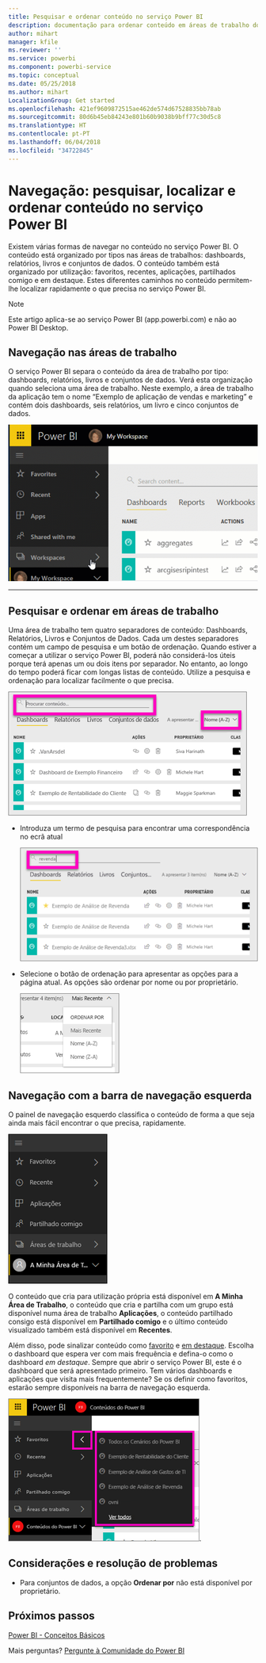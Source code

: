 ```yaml
---
title: Pesquisar e ordenar conteúdo no serviço Power BI
description: documentação para ordenar conteúdo em áreas de trabalho do Power BI
author: mihart
manager: kfile
ms.reviewer: ''
ms.service: powerbi
ms.component: powerbi-service
ms.topic: conceptual
ms.date: 05/25/2018
ms.author: mihart
LocalizationGroup: Get started
ms.openlocfilehash: 421ef9609872515ae462de574d67528835bb78ab
ms.sourcegitcommit: 80d6b45eb84243e801b60b9038b9bff77c30d5c8
ms.translationtype: HT
ms.contentlocale: pt-PT
ms.lasthandoff: 06/04/2018
ms.locfileid: "34722845"
---
```

# <a name="navigation-searching-finding-and-sorting-content-in-power-bi-service"></a>Navegação: pesquisar, localizar e ordenar conteúdo no serviço Power BI
Existem várias formas de navegar no conteúdo no serviço Power BI. O conteúdo está organizado por tipos nas áreas de trabalhos: dashboards, relatórios, livros e conjuntos de dados.  O conteúdo também está organizado por utilização: favoritos, recentes, aplicações, partilhados comigo e em destaque. Estes diferentes caminhos no conteúdo permitem-lhe localizar rapidamente o que precisa no serviço Power BI.  

>[!NOTE] 
>Este artigo aplica-se ao serviço Power BI (app.powerbi.com) e não ao Power BI Desktop.

## <a name="navigation-within-workspaces"></a>Navegação nas áreas de trabalho

O serviço Power BI separa o conteúdo da área de trabalho por tipo: dashboards, relatórios, livros e conjuntos de dados. Verá esta organização quando seleciona uma área de trabalho. Neste exemplo, a área de trabalho da aplicação tem o nome “Exemplo de aplicação de vendas e marketing” e contém dois dashboards, seis relatórios, um livro e cinco conjuntos de dados.

![vídeo](media/service-navigation-search-filter-sort/workspaces.gif)

________________________________________

## <a name="searching-and-sorting-in-workspaces"></a>Pesquisar e ordenar em áreas de trabalho
Uma área de trabalho tem quatro separadores de conteúdo: Dashboards, Relatórios, Livros e Conjuntos de Dados.  Cada um destes separadores contém um campo de pesquisa e um botão de ordenação.  Quando estiver a começar a utilizar o serviço Power BI, poderá não considerá-los úteis porque terá apenas um ou dois itens por separador.  No entanto, ao longo do tempo poderá ficar com longas listas de conteúdo.  Utilize a pesquisa e ordenação para localizar facilmente o que precisa.

![Separador Dashboards](media/service-navigation-search-filter-sort/power-bi-search-sort2.png)

* Introduza um termo de pesquisa para encontrar uma correspondência no ecrã atual
  
   ![introduza um termo de pesquisa](media/service-navigation-search-filter-sort/power-bi-search2.png)
* Selecione o botão de ordenação para apresentar as opções para a página atual. As opções são ordenar por nome ou por proprietário.
  
   ![menu de ordenação](media/service-navigation-search-filter-sort/power-bi-sort-alpha.png)

## <a name="navigation-using-the-left-navbar"></a>Navegação com a barra de navegação esquerda
O painel de navegação esquerdo classifica o conteúdo de forma a que seja ainda mais fácil encontrar o que precisa, rapidamente.  

![painel de navegação à esquerda](media/service-navigation-search-filter-sort/power-bi-newnav.png)



O conteúdo que cria para utilização própria está disponível em **A Minha Área de Trabalho**, o conteúdo que cria e partilha com um grupo está disponível numa área de trabalho **Aplicações**, o conteúdo partilhado consigo está disponível em **Partilhado comigo** e o último conteúdo visualizado também está disponível em **Recentes**.

Além disso, pode sinalizar conteúdo como [favorito](service-dashboard-favorite.md) e [em destaque](service-dashboard-featured.md). Escolha o dashboard que espera ver com mais frequência e defina-o como o dashboard *em destaque*. Sempre que abrir o serviço Power BI, este é o dashboard que será apresentado primeiro. Tem vários dashboards e aplicações que visita mais frequentemente? Se os definir como favoritos, estarão sempre disponíveis na barra de navegação esquerda.

![Lista de opções Favoritos](media/service-navigation-search-filter-sort/power-bi-favorite-flyout.png).


## <a name="considerations-and-troubleshooting"></a>Considerações e resolução de problemas
* Para conjuntos de dados, a opção **Ordenar por** não está disponível por proprietário.

## <a name="next-steps"></a>Próximos passos
[Power BI - Conceitos Básicos](service-basic-concepts.md)

Mais perguntas? [Pergunte à Comunidade do Power BI](http://community.powerbi.com/)